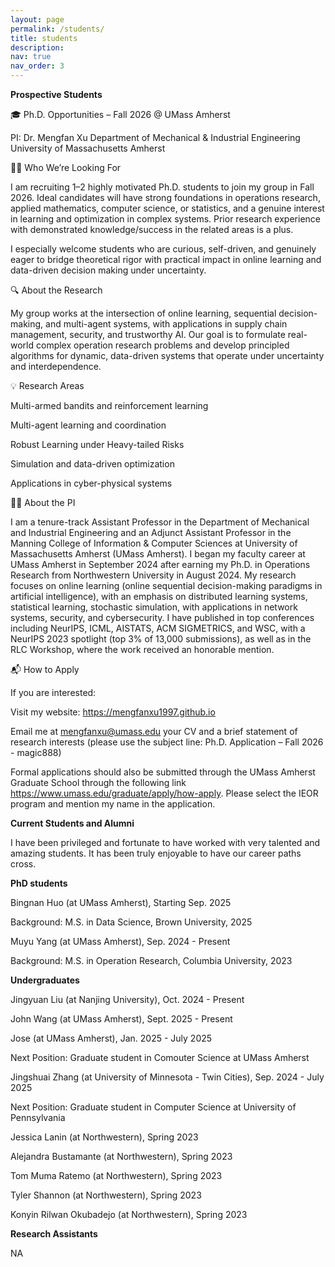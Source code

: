 ```yaml
---
layout: page
permalink: /students/
title: students
description: 
nav: true
nav_order: 3
---
```


**Prospective Students**

🎓 Ph.D. Opportunities – Fall 2026 @ UMass Amherst

PI: Dr. Mengfan Xu
Department of Mechanical & Industrial Engineering 
University of Massachusetts Amherst

👩‍🎓 Who We’re Looking For

I am recruiting 1–2 highly motivated Ph.D. students to join my group in Fall 2026. Ideal candidates will have strong foundations in operations research, applied mathematics, computer science, or statistics, and a genuine interest in learning and optimization in complex systems. Prior research experience with demonstrated knowledge/success in the related areas is a plus. 

I especially welcome students who are curious, self-driven, and genuinely eager to bridge theoretical rigor with practical impact in online learning and data-driven decision making under uncertainty.

🔍 About the Research

My group works at the intersection of online learning, sequential decision-making, and multi-agent systems, with applications in supply chain management, security, and trustworthy AI. Our goal is to formulate real-world complex operation research problems and develop principled algorithms for dynamic, data-driven systems that operate under uncertainty and interdependence.

💡 Research Areas

Multi-armed bandits and reinforcement learning

Multi-agent learning and coordination

Robust Learning under Heavy-tailed Risks

Simulation and data-driven optimization

Applications in cyber-physical systems

🧑‍🏫 About the PI

I am a tenure-track Assistant Professor in the Department of Mechanical and Industrial Engineering and an Adjunct Assistant Professor in the Manning College of Information \& Computer Sciences at University of Massachusetts Amherst (UMass Amherst). I began my faculty career at UMass Amherst in September 2024 after earning my Ph.D. in Operations Research from Northwestern University in August 2024. My research focuses on online learning (online sequential decision-making paradigms in artificial intelligence), with an emphasis on distributed learning systems, statistical learning, stochastic simulation, with applications in network systems, security, and cybersecurity. I have published in top conferences including NeurIPS, ICML, AISTATS, ACM SIGMETRICS, and WSC, with a NeurIPS 2023 spotlight (top 3\% of 13,000 submissions), as well as in the RLC Workshop, where the work received an honorable mention. 

📬 How to Apply

If you are interested:

Visit my website: https://mengfanxu1997.github.io

Email me at mengfanxu@umass.edu your CV and a brief statement of research interests
(please use the subject line: Ph.D. Application – Fall 2026 - magic888)

Formal applications should also be submitted through the UMass Amherst Graduate School through the following link https://www.umass.edu/graduate/apply/how-apply. Please select the IEOR program and mention my name in the application. 

**Current Students and Alumni**

I have been privileged and fortunate to have worked with very talented and amazing students. It has been truly enjoyable to have our career paths cross.

**PhD students**

Bingnan Huo (at UMass Amherst), Starting Sep. 2025 

Background: M.S. in Data Science, Brown University, 2025

Muyu Yang (at UMass Amherst), Sep. 2024 - Present

Background: M.S. in Operation Research, Columbia University, 2023

**Undergraduates** 

Jingyuan Liu (at Nanjing University), Oct. 2024 - Present 

John Wang (at UMass Amherst), Sept. 2025 - Present 

Jose (at UMass Amherst), Jan. 2025 - July 2025

Next Position: Graduate student in Comouter Science at UMass Amherst 

Jingshuai Zhang (at University of Minnesota - Twin Cities), Sep. 2024 - July 2025 

Next Position: Graduate student in Computer Science at University of Pennsylvania 

Jessica Lanin (at Northwestern), Spring 2023

Alejandra Bustamante (at Northwestern), Spring 2023

Tom Muma Ratemo (at Northwestern), Spring 2023

Tyler Shannon (at Northwestern), Spring 2023

Konyin Rilwan Okubadejo (at Northwestern), Spring 2023


**Research Assistants** 

NA 

